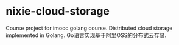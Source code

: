# nixie-cloud-storage
Course project for imooc golang course. Distributed cloud storage implemented in Golang. Go语言实现基于阿里OSS的分布式云存储.
